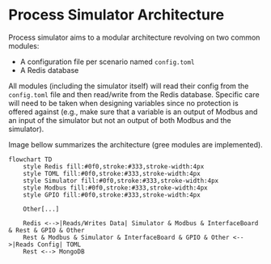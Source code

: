 # Process Simulator Architecture

Process simulator aims to a modular architecture revolving on two common modules:

- A configuration file per scenario named ```config.toml```
- A Redis database

All modules (including the simulator itself) will read their config from the
```config.toml``` file and then read/write from the Redis database.
Specific care will need to be taken when designing variables since no
protection is offered against (e.g., make sure that a variable is an output of
Modbus and an input of the simulator but not an output of both Modbus and the
simulator).

Image bellow summarizes the architecture (gree modules are implemented).

```mermaid
flowchart TD
    style Redis fill:#0f0,stroke:#333,stroke-width:4px
    style TOML fill:#0f0,stroke:#333,stroke-width:4px
    style Simulator fill:#0f0,stroke:#333,stroke-width:4px
    style Modbus fill:#0f0,stroke:#333,stroke-width:4px
    style GPIO fill:#0f0,stroke:#333,stroke-width:4px

    Other[...]

    Redis <-->|Reads/Writes Data| Simulator & Modbus & InterfaceBoard & Rest & GPIO & Other
    Rest & Modbus & Simulator & InterfaceBoard & GPIO & Other <-->|Reads Config| TOML
    Rest <--> MongoDB
```
